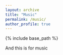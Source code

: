 ```yaml
---
layout: archive
title: "Music"
permalink: /music/
author_profile: true
---
```


{% include base_path %}

And this is for music

